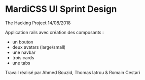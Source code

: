 # MardiCSS UI Sprint Design
The Hacking Project 14/08/2018

Application rails avec création des composants :
- un bouton
- deux avatars (large/small)
- une navbar
- trois cards
- une tabs 

Travail réalisé par Ahmed Bouzid, Thomas Iatrou & Romain Cestari
